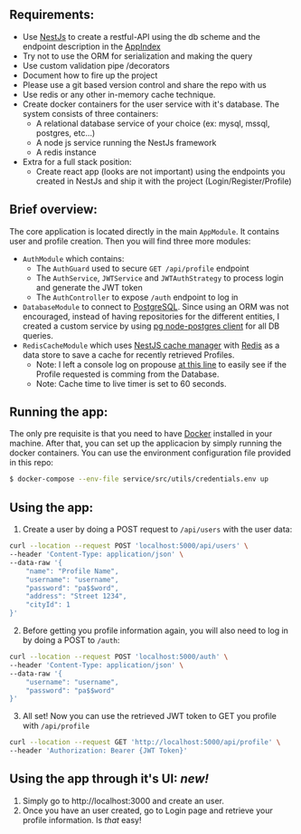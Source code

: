 ## Requirements:

- Use [NestJs](https://github.com/nestjs/nest) to create a restful-API using the db scheme and the endpoint description in the [AppIndex](https://github.com/maurocasciati/C001-login/blob/main/Requirements.md#appindex)
- Try not to use the ORM for serialization and making the query
- Use custom validation pipe /decorators 
- Document how to fire up the project
- Please use a git based version control and share the repo with us
- Use redis or any other in-memory cache technique.  
- Create docker containers for the user service with it's database. The system consists of three containers:
  - A relational database service of your choice (ex: mysql, mssql, postgres, etc...)
  - A node js service running the NestJs framework
  - A redis instance
- Extra for a full stack position:
  - Create react app (looks are not important) using the endpoints you created in NestJs and ship it with the project (Login/Register/Profile)

## Brief overview:

The core application is located directly in the main `AppModule`. It contains user and profile creation. Then you will find three more modules:
- `AuthModule` which contains:
  - The `AuthGuard` used to secure `GET /api/profile` endpoint
  - The `AuthService`, `JWTService` and `JWTAuthStrategy` to process login and generate the JWT token
  - The `AuthController` to expose `/auth` endpoint to log in
- `DatabaseModule` to connect to [PostgreSQL](https://www.postgresql.org/). Since using an ORM was not encouraged, instead of having repositories for the different entities, I created a custom service by using [pg node-postgres client](https://node-postgres.com/) for all DB queries.
- `RedisCacheModule` which uses [NestJS cache manager](https://www.npmjs.com/package/cache-manager) with [Redis](https://redis.io/) as a data store to save a cache for recently retrieved Profiles. 
  - Note: I left a console log on propouse [at this line](https://github.com/maurocasciati/C001-login/blob/main/src/app.service.ts#L38) to easily see if the Profile requested is comming from the Database.
  - Note: Cache time to live timer is set to 60 seconds.

## Running the app:

The only pre requisite is that you need to have [Docker](https://www.docker.com/get-started/) installed in your machine.
After that, you can set up the applicacion by simply running the docker containers. You can use the environment configuration file provided in this repo:

```bash
$ docker-compose --env-file service/src/utils/credentials.env up
```

## Using the app:

1. Create a user by doing a POST request to `/api/users` with the user data:
```bash
curl --location --request POST 'localhost:5000/api/users' \
--header 'Content-Type: application/json' \
--data-raw '{
    "name": "Profile Name",
    "username": "username",
    "password": "pa$$word",
    "address": "Street 1234",
    "cityId": 1
}'
```

2. Before getting you profile information again, you will also need to log in by doing a POST to `/auth`:

```bash
curl --location --request POST 'localhost:5000/auth' \
--header 'Content-Type: application/json' \
--data-raw '{
    "username": "username",
    "password": "pa$$word"
}'
```

3. All set! Now you can use the retrieved JWT token to GET you profile with `/api/profile`
```bash
curl --location --request GET 'http://localhost:5000/api/profile' \
--header 'Authorization: Bearer {JWT Token}'
```

## Using the app through it's UI: _*new!*_

1. Simply go to http://localhost:3000 and create an user.
2. Once you have an user created, go to Login page and retrieve your profile information. Is *that* easy!

